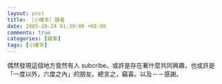 ```yaml
--- 
layout: post
title: ［小確幸］讀者
date: 2005-10-24 01:39:00 +08:00
comments: true
categories: [雜筆]
tags: [小確幸]
---
```


偶然發現這個地方竟然有人 subcribe。或許是存在著什麼共同興趣，也或許是「一度以外，六度之內」的朋友。總言之，竊喜。以及－－感謝。